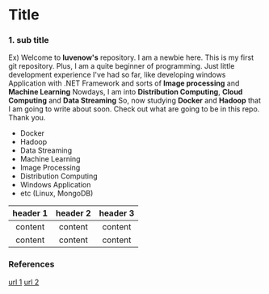 # Title
### 1. sub title
Ex) Welcome to **luvenow's** repository. I am a newbie here. 
This is my first git repository. Plus, I am a quite beginner of programming.
Just little development experience I've had so far, like developing windows Application 
with .NET Framework and sorts of **Image processing** and **Machine Learning**
Nowdays, I am into **Distribution Computing**, **Cloud Computing** and **Data Streaming**
So, now studying **Docker** and **Hadoop** that I am going to write about soon.
Check out what are going to be in this repo. 
Thank you.

- Docker
- Hadoop
- Data Streaming
- Machine Learning
- Image Processing
- Distribution Computing
- Windows Application
- etc (Linux, MongoDB)



| header 1 | header 2 | header 3 |
| :------: | :------: | :------: |
| content  | content  | content  |
| content  | content  | content  |


### References
[url 1](https://naver.com)
[url 2](https://google.com)